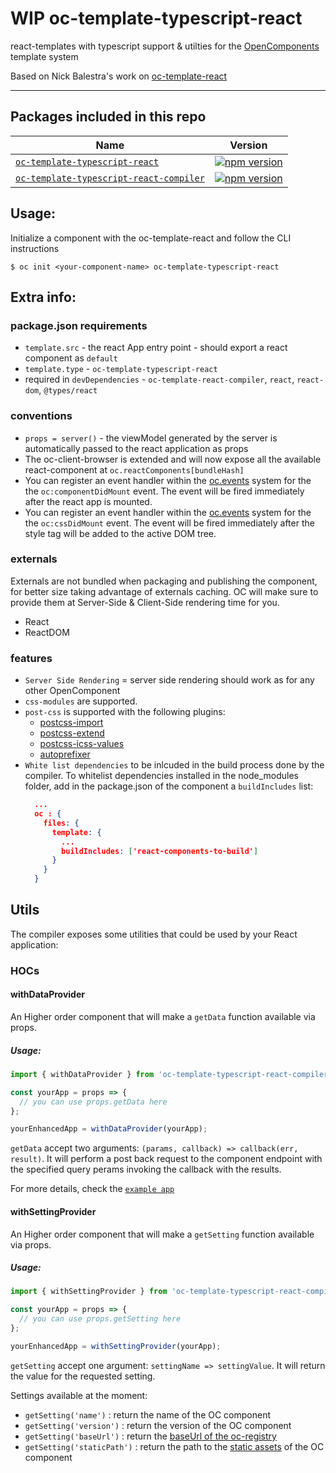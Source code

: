 WIP oc-template-typescript-react
=================

react-templates with typescript support & utilties for the [OpenComponents](https://github.com/opentable/oc) template system

Based on Nick Balestra's work on [oc-template-react](https://github.com/opencomponents/oc-template-react)

***

## Packages included in this repo

| Name | Version |
|--------|-------|
| [`oc-template-typescript-react`](/packages/oc-template-typescript-react) | [![npm version](https://badge.fury.io/js/oc-template-typescript-react.svg)](http://badge.fury.io/js/oc-template-typescript-react) |
| [`oc-template-typescript-react-compiler`](/packages/oc-template-typescript-react-compiler) | [![npm version](https://badge.fury.io/js/oc-template-typescript-react-compiler.svg)](http://badge.fury.io/js/oc-template-typescript-react-compiler) 


## Usage:

Initialize a component with the oc-template-react and follow the CLI instructions

```
$ oc init <your-component-name> oc-template-typescript-react
```

## Extra info:
### package.json requirements
- `template.src` - the react App entry point -  should export a react component as `default`
- `template.type` -  `oc-template-typescript-react`
- required in `devDependencies` -  `oc-template-react-compiler`, `react`, `react-dom`, `@types/react`
### conventions
- `props = server()` - the viewModel generated by the server is automatically passed to the react application as props
- The oc-client-browser is extended and will now expose all the available react-component at `oc.reactComponents[bundleHash]`
- You can register an event handler within the [oc.events](https://github.com/opentable/oc/wiki/Browser-client#oceventsoneventname-callback) system for the the `oc:componentDidMount` event. The event will be fired immediately after the react app is mounted.
- You can register an event handler within the [oc.events](https://github.com/opentable/oc/wiki/Browser-client#oceventsoneventname-callback) system for the the `oc:cssDidMount` event. The event will be fired immediately after the style tag will be added to the active DOM tree.

### externals
Externals are not bundled when packaging and publishing the component, for better size taking advantage of externals caching. OC will make sure to provide them at Server-Side & Client-Side rendering time for you.
- React
- ReactDOM
 
### features
- `Server Side Rendering` = server side rendering should work as for any other OpenComponent
- `css-modules` are supported.
- `post-css` is supported with the following plugins:
  - [postcss-import](https://github.com/postcss/postcss-import)
  - [postcss-extend](https://github.com/travco/postcss-extend)
  - [postcss-icss-values](https://github.com/css-modules/postcss-icss-values)
  - [autoprefixer](https://github.com/postcss/autoprefixer)
- `White list dependencies` to be inlcuded in the build process done by the compiler. To whitelist dependencies installed in the node_modules folder, add in the package.json of the component a `buildIncludes` list:
  ```json
    ...
    oc : {
      files: {
        template: {
          ...
          buildIncludes: ['react-components-to-build']
        }
      }
    }
  ```



## Utils

The compiler exposes some utilities that could be used by your React application:

### HOCs

#### withDataProvider

An Higher order component that will make a `getData` function available via props.

##### Usage:

```javascript
import { withDataProvider } from 'oc-template-typescript-react-compiler/utils';

const yourApp = props => {
  // you can use props.getData here
};

yourEnhancedApp = withDataProvider(yourApp);
```

`getData` accept two arguments: `(params, callback) => callback(err, result)`. It will perform a post back request to the component endpoint with the specified query perams invoking the callback with the results.

For more details, check the [`example app`](/acceptance-components/react-app/app.js)

#### withSettingProvider

An Higher order component that will make a `getSetting` function available via props.

##### Usage:

```javascript
import { withSettingProvider } from 'oc-template-typescript-react-compiler/utils';

const yourApp = props => {
  // you can use props.getSetting here
};

yourEnhancedApp = withSettingProvider(yourApp);
```

`getSetting` accept one argument: `settingName => settingValue`. It will return the value for the requested setting.

Settings available at the moment:
- `getSetting('name')` : return the name of the OC component
- `getSetting('version')` : return the version of the OC component
- `getSetting('baseUrl')` : return the [baseUrl of the oc-registry](https://github.com/opentable/oc/wiki/The-server.js#context-properties)
- `getSetting('staticPath')` : return the path to the [static assets](https://github.com/opentable/oc/wiki/The-server.js#add-static-resource-to-the-component) of the OC component
